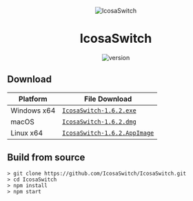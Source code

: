 <p align="center"><img src="https://github.com/Pharuxtan/IcosaSwitch/raw/master/icosaswitch.png" alt="IcosaSwitch"></p>

<h1 align="center">IcosaSwitch</h1>

<p align="center">
  <img src="https://img.shields.io/badge/Version-1.6.2-%23e60012?style=for-the-badge" alt="version"> 
</p>

## Download

| Platform | File Download |
| -------- | ---- |
| Windows x64 | [`IcosaSwitch-1.6.2.exe`](https://github.com/Pharuxtan/IcosaSwitch/releases/download/v1.6.2/IcosaSwitch-1.6.2.exe) |
| macOS | [`IcosaSwitch-1.6.2.dmg`](https://github.com/Pharuxtan/IcosaSwitch/releases/download/v1.6.2/IcosaSwitch-1.6.2.dmg) |
| Linux x64 | [`IcosaSwitch-1.6.2.AppImage`](https://github.com/Pharuxtan/IcosaSwitch/releases/download/v1.6.2/IcosaSwitch-1.6.2.AppImage) |

## Build from source

```console
> git clone https://github.com/IcosaSwitch/IcosaSwitch.git
> cd IcosaSwitch
> npm install
> npm start
```
